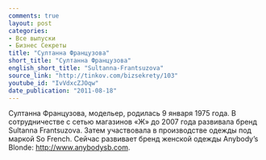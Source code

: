 ```yaml
---
comments: true
layout: post
categories:
- Все выпуски
- Бизнес Секреты
title: "Султанна Французова"
short_title: "Султанна Французова"
english_short_title: "Sultanna-Frantsuzova"
source_link: "http://tinkov.com/bizsekrety/103"
youtube_id: "IvVdxcZJOqw"
date_publication: "2011-08-18"
---
```

Султанна  Французова, модельер, родилась 9 января 1975 года. В сотрудничестве с сетью магазинов «Ж» до 2007 года развивала бренд Sultanna Frantsuzova. Затем участвовала в производстве одежды под маркой So French. Сейчас развивает бренд женской одежды Anybody’s Blonde: http://www.anybodysb.com.
